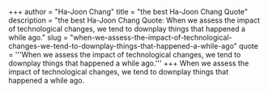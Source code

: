 +++
author = "Ha-Joon Chang"
title = "the best Ha-Joon Chang Quote"
description = "the best Ha-Joon Chang Quote: When we assess the impact of technological changes, we tend to downplay things that happened a while ago."
slug = "when-we-assess-the-impact-of-technological-changes-we-tend-to-downplay-things-that-happened-a-while-ago"
quote = '''When we assess the impact of technological changes, we tend to downplay things that happened a while ago.'''
+++
When we assess the impact of technological changes, we tend to downplay things that happened a while ago.
